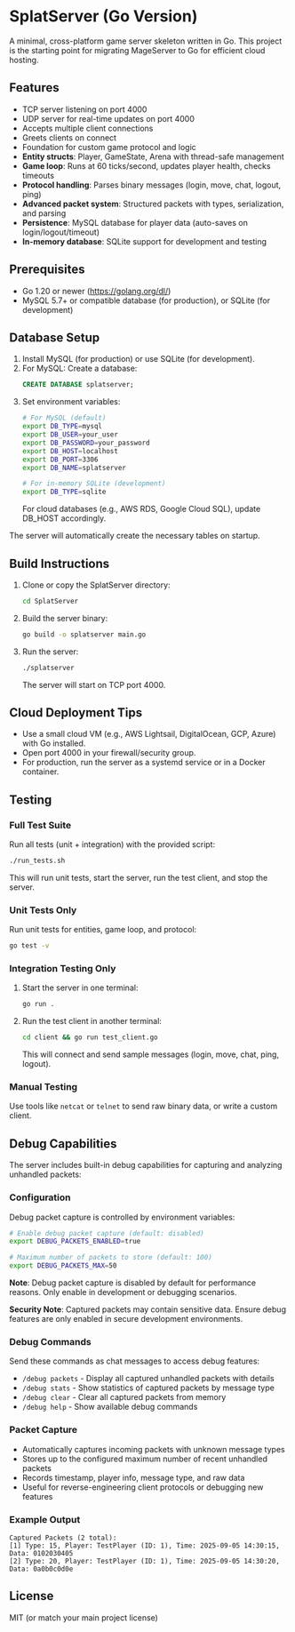 # SplatServer (Go Version)

A minimal, cross-platform game server skeleton written in Go. This project is the starting point for migrating MageServer to Go for efficient cloud hosting.

## Features
- TCP server listening on port 4000
- UDP server for real-time updates on port 4000
- Accepts multiple client connections
- Greets clients on connect
- Foundation for custom game protocol and logic
- **Entity structs**: Player, GameState, Arena with thread-safe management
- **Game loop**: Runs at 60 ticks/second, updates player health, checks timeouts
- **Protocol handling**: Parses binary messages (login, move, chat, logout, ping)
- **Advanced packet system**: Structured packets with types, serialization, and parsing
- **Persistence**: MySQL database for player data (auto-saves on login/logout/timeout)
- **In-memory database**: SQLite support for development and testing

## Prerequisites
- Go 1.20 or newer (https://golang.org/dl/)
- MySQL 5.7+ or compatible database (for production), or SQLite (for development)

## Database Setup
1. Install MySQL (for production) or use SQLite (for development).
2. For MySQL: Create a database:
   ```sql
   CREATE DATABASE splatserver;
   ```
3. Set environment variables:
   ```sh
   # For MySQL (default)
   export DB_TYPE=mysql
   export DB_USER=your_user
   export DB_PASSWORD=your_password
   export DB_HOST=localhost
   export DB_PORT=3306
   export DB_NAME=splatserver

   # For in-memory SQLite (development)
   export DB_TYPE=sqlite
   ```
   For cloud databases (e.g., AWS RDS, Google Cloud SQL), update DB_HOST accordingly.

The server will automatically create the necessary tables on startup.

## Build Instructions

1. Clone or copy the SplatServer directory:
   ```sh
   cd SplatServer
   ```
2. Build the server binary:
   ```sh
   go build -o splatserver main.go
   ```
3. Run the server:
   ```sh
   ./splatserver
   ```
   The server will start on TCP port 4000.

## Cloud Deployment Tips
- Use a small cloud VM (e.g., AWS Lightsail, DigitalOcean, GCP, Azure) with Go installed.
- Open port 4000 in your firewall/security group.
- For production, run the server as a systemd service or in a Docker container.

## Testing

### Full Test Suite
Run all tests (unit + integration) with the provided script:
```sh
./run_tests.sh
```
This will run unit tests, start the server, run the test client, and stop the server.

### Unit Tests Only
Run unit tests for entities, game loop, and protocol:
```sh
go test -v
```

### Integration Testing Only
1. Start the server in one terminal:
   ```sh
   go run .
   ```
2. Run the test client in another terminal:
   ```sh
   cd client && go run test_client.go
   ```
   This will connect and send sample messages (login, move, chat, ping, logout).

### Manual Testing
Use tools like `netcat` or `telnet` to send raw binary data, or write a custom client.

## Debug Capabilities

The server includes built-in debug capabilities for capturing and analyzing unhandled packets:

### Configuration
Debug packet capture is controlled by environment variables:

```sh
# Enable debug packet capture (default: disabled)
export DEBUG_PACKETS_ENABLED=true

# Maximum number of packets to store (default: 100)
export DEBUG_PACKETS_MAX=50
```

**Note**: Debug packet capture is disabled by default for performance reasons. Only enable in development or debugging scenarios.

**Security Note**: Captured packets may contain sensitive data. Ensure debug features are only enabled in secure development environments.

### Debug Commands
Send these commands as chat messages to access debug features:

- `/debug packets` - Display all captured unhandled packets with details
- `/debug stats` - Show statistics of captured packets by message type
- `/debug clear` - Clear all captured packets from memory
- `/debug help` - Show available debug commands

### Packet Capture
- Automatically captures incoming packets with unknown message types
- Stores up to the configured maximum number of recent unhandled packets
- Records timestamp, player info, message type, and raw data
- Useful for reverse-engineering client protocols or debugging new features

### Example Output
```
Captured Packets (2 total):
[1] Type: 15, Player: TestPlayer (ID: 1), Time: 2025-09-05 14:30:15, Data: 0102030405
[2] Type: 20, Player: TestPlayer (ID: 1), Time: 2025-09-05 14:30:20, Data: 0a0b0c0d0e
```

## License
MIT (or match your main project license)
